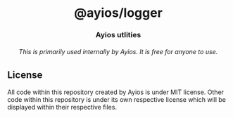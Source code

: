 <div align="center">
    <h1>@ayios/logger</h1>
    <h3><b>Ayios utlities</b></h3>
    <h6>This is primarily used internally by Ayios. It is free for anyone to use.</h6>
</div>

## License
All code within this repository created by Ayios is under MIT license. Other code within this repository is under its own respective license which will be displayed within their respective files.